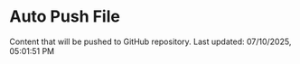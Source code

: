 # Auto Push File

Content that will be pushed to GitHub repository.
Last updated: 07/10/2025, 05:01:51 PM